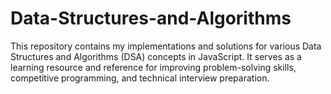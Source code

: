# Data-Structures-and-Algorithms
This repository contains my implementations and solutions for various Data Structures and Algorithms (DSA) concepts in JavaScript. It serves as a learning resource and reference for improving problem-solving skills, competitive programming, and technical interview preparation.
